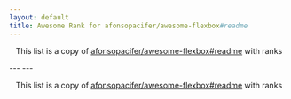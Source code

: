 ```yaml
---
layout: default
title: Awesome Rank for afonsopacifer/awesome-flexbox#readme
---
```


<p align="center">
	This list is a copy of <a href="https://github.com/afonsopacifer/awesome-flexbox#readme">afonsopacifer/awesome-flexbox#readme</a> with ranks
</p>
---
---
<p align="center">
	This list is a copy of <a href="https://github.com/afonsopacifer/awesome-flexbox#readme">afonsopacifer/awesome-flexbox#readme</a> with ranks
</p>
